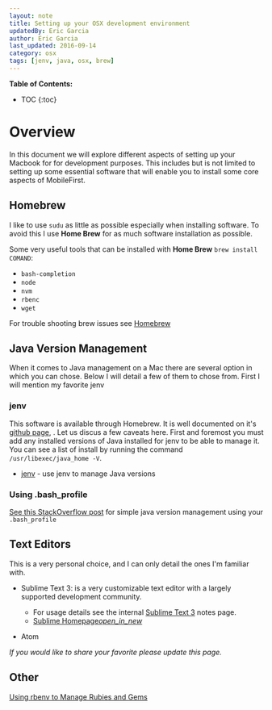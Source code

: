 ```yaml
---
layout: note
title: Setting up your OSX development environment
updatedBy: Eric Garcia
author: Eric Garcia
last_updated: 2016-09-14
category: osx
tags: [jenv, java, osx, brew]
---
```


**Table of Contents:**

* TOC
{:toc}

# Overview

In this document we will explore different aspects of setting up your Macbook for for development purposes.  This includes but is not limited to setting up some essential software that will enable you to install some core aspects of MobileFirst.

## Homebrew

I like to use `sudu` as little as possible especially when installing software.  To avoid this I use **Home Brew** for as much software installation as possible.

Some very useful tools that can be installed with **Home Brew** `brew install COMAND`:

* `bash-completion`
* `node`
* `nvm`
* `rbenc`
* `wget`

For trouble shooting brew issues see [Homebrew](../osx-homebrew)

## Java Version Management

When it comes to Java management on a Mac there are several option in which you can chose.  Below I will detail a few of them to chose from.  First I will mention my favorite jenv

### jenv

This software is available through Homebrew.  It is well documented on it's <a href="https://github.com/gcuisinier/jenv" target="blank">github page</a>, .  Let us discus a few caveats here.  First and foremost you must add any installed versions of Java installed for jenv to be able to manage it.  You can see a list of install by running the command `/usr/libexec/java_home -V`.  

* <a href="http://www.jenv.be/" target="blank">jenv</a> - use jenv to manage Java versions


### Using .bash_profile

<a href="http://stackoverflow.com/questions/26252591/mac-os-x-and-multiple-java-versions/26252993#26252993">See this StackOverflow post</a> for simple java version management using your `.bash_profile`

## Text Editors

This is a very personal choice, and I can only detail the ones I'm familiar with.

* Sublime Text 3: is a very customizable text editor with a largely supported development community.
	* For usage details see the internal [Sublime Text 3](../osx-sublime_text) notes page.
	* <a href="https://www.sublimetext.com/" target="blank" >Sublime Homepage<i class="material-icons">open_in_new</i></a>

* Atom

*If you would like to share your favorite please update this page.*

## Other

<a href="https://robots.thoughtbot.com/using-rbenv-to-manage-rubies-and-gems" target="blank">Using rbenv to Manage Rubies and Gems</a>
